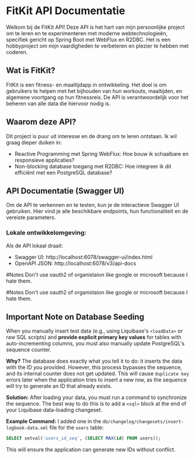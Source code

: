 # FitKit API Documentatie
Welkom bij de FitKit API! Deze API is het hart van mijn persoonlijke project om te leren en te experimenteren met moderne webtechnologieën, specifiek gericht op Spring Boot met WebFlux en R2DBC. Het is een hobbyproject om mijn vaardigheden te verbeteren en plezier te hebben met coderen.

## Wat is FitKit?
FitKit is een fitness- en maaltijdapp in ontwikkeling. Het doel is om gebruikers te helpen met het bijhouden van hun workouts, maaltijden, en algemene voortgang op hun fitnessreis. De API is verantwoordelijk voor het beheren van alle data die hiervoor nodig is.

## Waarom deze API?
Dit project is puur uit interesse en de drang om te leren ontstaan. Ik wil graag dieper duiken in:

- Reactive Programming met Spring WebFlux: Hoe bouw ik schaalbare en responsieve applicaties?
- Non-blocking database toegang met R2DBC: Hoe integreer ik dit efficiënt met een PostgreSQL database?

## API Documentatie (Swagger UI)
Om de API te verkennen en te testen, kun je de interactieve Swagger UI gebruiken. Hier vind je alle beschikbare endpoints, hun functionaliteit en de vereiste parameters.

### Lokale ontwikkelomgeving:
Als de API lokaal draait:
- Swagger UI: http://localhost:6078/swagger-ui/index.html
- OpenAPI JSON: http://localhost:6078/v3/api-docs

#Notes
Don't use oauth2 of organistaion like google or microsoft because I hate them. 

#Notes
Don't use oauth2 of organistaion like google or microsoft because I hate them.

## Important Note on Database Seeding

When you manually insert test data (e.g., using Liquibase's `<loadData>` or raw SQL scripts) and **provide explicit primary key values** for tables with auto-incrementing columns, you must also manually update PostgreSQL's sequence counter.

**Why?** The database does exactly what you tell it to do: it inserts the data with the ID you provided. However, this process bypasses the sequence, and its internal counter does not get updated. This will cause `duplicate key` errors later when the application tries to insert a new row, as the sequence will try to generate an ID that already exists.

**Solution:** After loading your data, you must run a command to synchronize the sequence. The best way to do this is to add a `<sql>` block at the end of your Liquibase data-loading changeset.

**Example Command:**
I added one in the `db/changelog/changesets/insert-logbook-data.xml` file for the `users` table:

```sql 
SELECT setval('users_id_seq', (SELECT MAX(id) FROM users));
```

This will ensure the application can generate new IDs without conflict.
